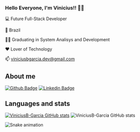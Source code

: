 ### Hello Everyone, I'm Vinicius!! 👨‍💻

💻 Future Full-Stack Developer

📍 Brazil

👨‍🎓 Graduating in System Analisys and Development

❤️ Lover of Technology

📫 viniciusbgarcia.dev@gmail.com

## About me

[![Github Badge](https://img.shields.io/badge/-Github-000?style=flat-square&logo=Github&logoColor=white&link=https://github.com/ViniciusB-Garcia)](https://github.com/ViniciusB-Garcia) 
[![Linkedin Badge](https://img.shields.io/badge/-LinkedIn-blue?style=flat-square&logo=Linkedin&logoColor=white&link=https://www.linkedin.com/in/vinicius-b-garcia/)]( https://www.linkedin.com/in/vinicius-b-garcia/)

## Languages and stats

[![ViniciusB-Garcia GitHub stats](https://github-readme-stats.vercel.app/api?username=ViniciusB-Garcia)](https://github.com/ViniciusB-Garcia/github-readme-stats) 
![ViniciusB-Garcia GitHub stats](https://github-readme-stats.vercel.app/api/top-langs/?username=ViniciusB-Garcia)

![Snake animation](https://github.com/rafaballerini/ViniciusB-Garcia/blob/output/github-contribution-grid-snake.svg)
